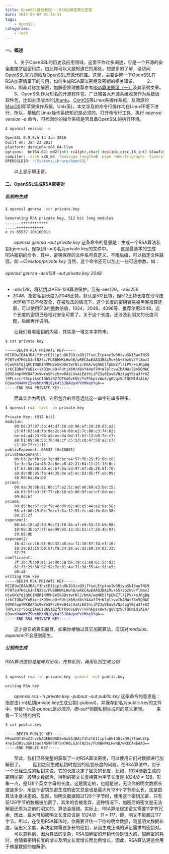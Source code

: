 ```yaml
---
title: OpenSSL基础教程一：RSA加解密算法密钥
date: 2017-09-07 01:15:21
tags:
    - OpenSSL
categories:
    - Tech
---
```


#### 一、概述
&#8195;&#8195;1、关于OpenSSL的历史及应用领域，这里不作过多阐述，它是一个开源的安全套接字层密码库，由此你可以大致知道它的用处，想更多的了解，请访问[OpenSSL官方网站][1]及[OpenSSL开源代码库][2]。这里，主要讲解一下OpenSSL在RSA加密情景下的应用，如何生成RSA算法密钥及密钥的相关知识。
&#8195;&#8195;2、RSA，即非对称加解密，加解密原理推荐参考[RSA算法原理（一）][3]及其系列文章。
&#8195;&#8195;3、OpenSSL作为知名的开源软件包，广泛被各大开源系统收录作为系统级软件包，比如主流版本的[Ubuntu][4]、[CentOS][5]等Linux系操作系统，及闭源的[MacOS][6](即苹果操作系统，Unix系)，本文涉及的命令行操作均在Linux环境下进行，所以，基础的Linux操作系统知识是必须的。打开命令行工具，执行 *openssl version -a* 命令，可检测你的操作系统是否具备OpenSSL的执行环境。
``` bash
$ openssl version -a

OpenSSL 0.9.8zh 14 Jan 2016
built on: Jan 23 2017
platform: darwin64-x86_64-llvm
options:  bn(64,64) md2(int) rc4(ptr,char) des(idx,cisc,16,int) blowfish(idx) 
compiler: -arch x86_64 -fmessage-length=0 -pipe -Wno-trigraphs -fpascal-strings -fasm-blocks -O3 -D_REENTRANT -DDSO_DLFCN -DHAVE_DLFCN_H -DL_ENDIAN -DMD32_REG_T=int -DOPENSSL_NO_IDEA -DOPENSSL_PIC -DOPENSSL_THREADS -DZLIB -mmacosx-version-min=10.6
OPENSSLDIR: "/System/Library/OpenSSL"
```
&#8195;&#8195;以上显示即正常。
#### 二、OpenSSL生成RSA密钥对
##### 私钥的生成
``` bash
$ openssl genrsa -out private.key

Generating RSA private key, 512 bit long modulus
.......++++++++++++
.....++++++++++++
e is 65537 (0x10001)
```
&#8195;&#8195;*openssl genrsa -out private.key* 这条命令的意思是：生成一个RSA算法私钥(genrsa)，保存到(-out)名为private.key的文件中。
&#8195;&#8195;这是最基本的生成RSA密钥的命令，其中，密钥保存的文件名可自定义，不限后缀，可以指定文件路径，如 *~/Desktop/private.key* 当然，这个命令还可以加上一些可选参数，如：<!-- more -->
###### *openssl genrsa -aes128 -out private.key 2048*
- *-aes128*，将私钥以AES-128算法保护，另有-aes129，-aes256
- *2048*，指定私钥长度为2048比特，默认是512比特，但512比特长度在现今技术环境下已不够安全，在被攻击的情况下，这个长度的密钥容易被黑客推算还原，可以使用512的整数倍值，1024，2048，4096等，推荐使用2048，这个长度的密钥已经相对安全可靠了。关于这个长度，还涉及到明文的长度问题，后面再作说明。

&#8195;&#8195;让我们看看密钥的内容，其实是一堆文本字符串。
``` bash
$ cat private.key

-----BEGIN RSA PRIVATE KEY-----
MIIBOwIBAAJBALY3hztE11iplu8kIGOixQ9j7fueLEtp4nyIw3RivuSkI5ao7NS9
P78TsH7H6LGJnlN2Ss/FU8BHWKLHwhB/wRECAwEAAQJBALMu+55+3bzkV/Yl8mvI
Hjw6KkYqjqhCIWQRIRMMH2e5kDDstwrNl2/bKA/wqN6blfpENZ7l7IPV/+sJRgBq
irkCIQDaPYuBix+iXO3mueO+FUtjX6M/d8sY44af7M+N7pltvwIhANW+Z8n5QNAC
QOVE4mpYWK8AFQx9wYoSP/zU+w04iCUvAiEAthiiPZ3y8Euv6VNztpgYBju3f+6Z
lRPLsccrS5cpiAsCIBbSzBZfDTKo6vEQV/TvFhkpsxWwX/g0VqzSuTQCM1d1AiA/
O3uwoR4AWrZ5wehhXNNi8yk4l5J8AUpxPVVMkeXYqA==
-----END RSA PRIVATE KEY-----
```
&#8195;&#8195;而其实作为密钥，它所包含的信息远比这一串字符串多得多。
``` bash
$ openssl rsa -text -in private.key

Private-Key: (512 bit)
modulus:
    00:b6:37:87:3b:44:d7:58:a9:96:ef:24:20:63:a2:
    c5:0f:63:ed:fb:9e:2c:4b:69:e2:7c:88:c3:74:62:
    be:e4:a4:23:96:a8:ec:d4:bd:3f:bf:13:b0:7e:c7:
    e8:b1:89:9e:53:76:4a:cf:c5:53:c0:47:58:a2:c7:
    c2:10:7f:c1:11
publicExponent: 65537 (0x10001)
privateExponent:
    00:b3:2e:fb:9e:7e:dd:bc:e4:57:f6:25:f2:6b:c8:
    1e:3c:3a:2a:46:2a:8e:a8:42:21:64:11:21:13:0c:
    1f:67:b9:90:30:ec:b7:0a:cd:97:6f:db:28:0f:f0:
    a8:de:9b:95:fa:44:35:9e:e5:ec:83:d5:ff:eb:09:
    46:00:6a:8a:b9
prime1:
    00:da:3d:8b:81:8b:1f:a2:5c:ed:e6:b9:e3:be:15:
    4b:63:5f:a3:3f:77:cb:18:e3:86:9f:ec:cf:8d:ee:
    99:6d:bf
prime2:
    00:d5:be:67:c9:f9:40:d0:02:40:e5:44:e2:6a:58:
    58:af:00:15:0c:7d:c1:8a:12:3f:fc:d4:fb:0d:38:
    88:25:2f
exponent1:
    00:b6:18:a2:3d:9d:f2:f0:4b:af:e9:53:73:b6:98:
    18:06:3b:b7:7f:ee:99:95:13:cb:b1:c7:2b:4b:97:
    29:88:0b
exponent2:
    16:d2:cc:16:5f:0d:32:a8:ea:f1:10:57:f4:ef:16:
    19:29:b3:15:b0:5f:f8:34:56:ac:d2:b9:34:02:33:
    57:75
coefficient:
    3f:3b:7b:b0:a1:1e:00:5a:b6:79:c1:e8:61:5c:d3:
    62:f3:29:38:97:92:7c:01:4a:71:3d:55:4c:91:e5:
    d8:a8
writing RSA key
-----BEGIN RSA PRIVATE KEY-----
MIIBOwIBAAJBALY3hztE11iplu8kIGOixQ9j7fueLEtp4nyIw3RivuSkI5ao7NS9
P78TsH7H6LGJnlN2Ss/FU8BHWKLHwhB/wRECAwEAAQJBALMu+55+3bzkV/Yl8mvI
Hjw6KkYqjqhCIWQRIRMMH2e5kDDstwrNl2/bKA/wqN6blfpENZ7l7IPV/+sJRgBq
irkCIQDaPYuBix+iXO3mueO+FUtjX6M/d8sY44af7M+N7pltvwIhANW+Z8n5QNAC
QOVE4mpYWK8AFQx9wYoSP/zU+w04iCUvAiEAthiiPZ3y8Euv6VNztpgYBju3f+6Z
lRPLsccrS5cpiAsCIBbSzBZfDTKo6vEQV/TvFhkpsxWwX/g0VqzSuTQCM1d1AiA/
O3uwoR4AWrZ5wehhXNNi8yk4l5J8AUpxPVVMkeXYqA==
-----END RSA PRIVATE KEY-----
```
&#8195;&#8195;这才是它的真实面目，如果你接触过其它加密算法，应该对*modulus*、*exponent*不会感到陌生。
##### 公钥的生成
###### *RSA算法密钥总是成对出现，先有私钥，再用私钥生成公钥*
``` bash
$ openssl rsa -in private.key -pubout -out public.key

writing RSA key
```
&#8195;&#8195;*openssl rsa -in private.key -pubout -out public.key* 这条命令的意思是：指定由(-in)私钥private.key生成公钥(-pubout)，并保存到名为public.key的文件中，参数*-in*及*-pubout*是必须的，而*-out*则跟私钥生成时的意义相同。
&#8195;&#8195;来看一下公钥的内容
``` bash
$ cat public.key

-----BEGIN PUBLIC KEY-----
MFwwDQYJKoZIhvcNAQEBBQADSwAwSAJBALY3hztE11iplu8kIGOixQ9j7fueLEtp
4nyIw3RivuSkI5ao7NS9P78TsH7H6LGJnlN2Ss/FU8BHWKLHwhB/wRECAwEAAQ==
-----END PUBLIC KEY-----
```
&#8195;&#8195;至此，我们已经完整的获取了一对RSA算法密钥，可以使用它们对数据进行加解密了。
&#8195;&#8195;回到之前生成私钥时提到的私钥长度的问题。在RSA算法中，对于一个已经生成的私钥来说，它的长度决定了密文的长度，比如，1024参数生成的密钥加密一段明文数据后，得到的密文长度换算为字节长度是 *1024/8 = 128*，形象一点，是128个英文字母的长度，这是固定的，也就是说，无论你的明文数据长度是多少，用这个密钥加密生成的密文总是也是最大有128个字节那么长，这是由算法本身决定的。显然，当明文数据超过128个字节时，使用这个密钥加密，只有前128字节的数据被加密了，其余的会被舍弃，这种情况下，加密后的密文是无法解密还原为之前的明文的，算法会报错。实际上，RSA算法规定密文需要11字节冗余，因此，最大可加密明文长度应该是 *1024/8 - 11 = 117*，即，明文不能超过117字节。所以，在使用RSA算法时，你需要评估一下你的明文数据，测量明文数据长度，留出冗余度，再决定你需要多长的密钥，从而生成正确的满足需求的密钥对。
&#8195;&#8195;可以意料到，因为算法的复杂，RSA加解密的开销代价是很大的，加解密的耗时，会随着密钥长度的增长及明文长度增长而比例增长，因此，RSA算法更适合用于微量数据的加解密。


[1]: https://www.openssl.org
[2]: https://github.com/openssl/openssl
[3]: http://www.ruanyifeng.com/blog/2013/06/rsa_algorithm_part_one.html
[4]: https://www.ubuntu.com
[5]: https://www.centos.org
[6]: https://www.apple.com/macos/sierra/